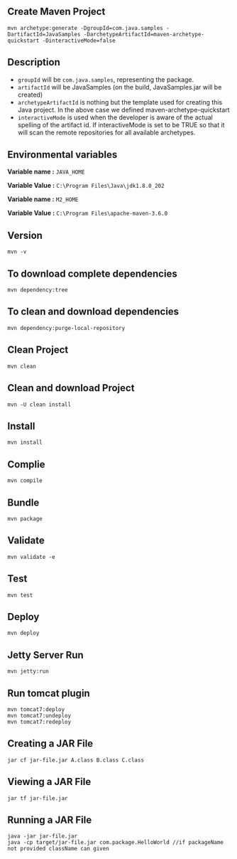 ## Create Maven Project
`mvn archetype:generate -DgroupId=com.java.samples -DartifactId=JavaSamples -DarchetypeArtifactId=maven-archetype-quickstart -DinteractiveMode=false`

## Description
- `groupId` will be `com.java.samples`, representing the package.
- `artifactId` will be JavaSamples (on the build, JavaSamples.jar will be created)
- `archetypeArtifactId` is nothing but the template used for creating this Java project. In the above case we defined maven-archetype-quickstart
- `interactiveMode` is used when the developer is aware of the actual spelling of the artifact id. If interactiveMode is set to be TRUE so that it will scan the remote repositories for all available archetypes.

## Environmental variables
**Variable name :** `JAVA_HOME`

**Variable Value :** `C:\Program Files\Java\jdk1.8.0_202`

**Variable name :** `M2_HOME`

**Variable Value :** `C:\Program Files\apache-maven-3.6.0`

## Version
`mvn -v`

## To download complete dependencies
`mvn dependency:tree`

## To clean and download dependencies
`mvn dependency:purge-local-repository`

## Clean Project
`mvn clean`

## Clean and download Project
`mvn -U clean install`

## Install
`mvn install`

## Complie
`mvn compile`

## Bundle
`mvn package`

## Validate
`mvn validate -e`

## Test
`mvn test`

## Deploy
`mvn deploy`

## Jetty Server Run
`mvn jetty:run`

## Run tomcat plugin
```
mvn tomcat7:deploy 
mvn tomcat7:undeploy 
mvn tomcat7:redeploy 
```
## Creating a JAR File
`jar cf jar-file.jar A.class B.class C.class`

## Viewing a JAR File
`jar tf jar-file.jar`

## Running a JAR File
```
java -jar jar-file.jar
java -cp target/jar-file.jar com.package.HelloWorld //if packageName not provided className can given
```
